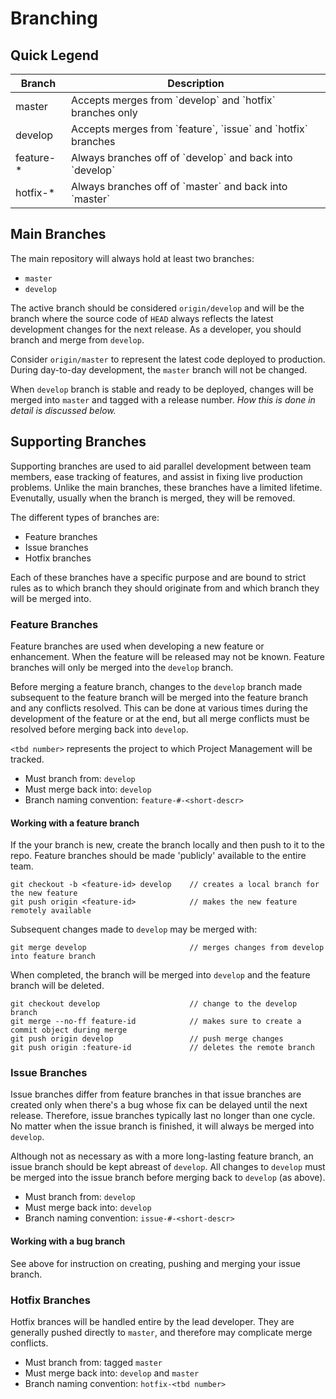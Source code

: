 # Branching

## Quick Legend

<table>
  <thead>
    <tr>
      <th>Branch</th>
      <th>Description</th>
    </tr>
  </thead>
  <tbody>
    <tr>
      <td>master</td>
      <td>Accepts merges from `develop` and `hotfix` branches only</td>
    </tr>
    <tr>
      <td>develop</td>
      <td>Accepts merges from `feature`, `issue` and `hotfix` branches</td>
    </tr>
    <tr>
      <td>feature-*</td>
      <td>Always branches off of `develop` and back into `develop`</td>
    </tr>
    <tr>
      <td>hotfix-*</td>
      <td>Always branches off of `master` and back into `master`</td>
    </tr>
  </tbody>
</table>

## Main Branches

The main repository will always hold at least two branches:

* `master`
* `develop`

The active branch should be considered `origin/develop` and will be the branch where the source code of `HEAD` always reflects the latest development changes for the next release. As a developer, you should branch and merge from `develop`.

Consider `origin/master` to represent the latest code deployed to production. During day-to-day development, the `master` branch will not be changed.

When `develop` branch is stable and ready to be deployed, changes will be merged into `master` and tagged with a release number. *How this is done in detail is discussed below.*

## Supporting Branches

Supporting branches are used to aid parallel development between team members, ease tracking of features, and assist in fixing live production problems. Unlike the main branches, these branches have a limited lifetime. Evenutally, usually when the branch is merged, they will be removed.

The different types of branches are:

* Feature branches
* Issue branches
* Hotfix branches

Each of these branches have a specific purpose and are bound to strict rules as to which branch they should originate from and which branch they will be merged into.

### Feature Branches

Feature branches are used when developing a new feature or enhancement. When the feature will be released may not be known. Feature branches will only be merged into the `develop` branch.

Before merging a feature branch, changes to the `develop` branch made subsequent to the feature branch will be merged into the feature branch and any conflicts resolved. This can be done at various times during the development of the feature or at the end, but all merge conflicts must be resolved before merging back into `develop`.

`<tbd number>` represents the project to which Project Management will be tracked.

* Must branch from: `develop`
* Must merge back into: `develop`
* Branch naming convention: `feature-#-<short-descr>`

#### Working with a feature branch

If the your branch is new, create the branch locally and then push to it to the repo. Feature branches should be made 'publicly' available to the entire team.

```[shell]
git checkout -b <feature-id> develop    // creates a local branch for the new feature
git push origin <feature-id>            // makes the new feature remotely available
```

Subsequent changes made to `develop` may be merged with:

```[shell]
git merge develop                       // merges changes from develop into feature branch
```

When completed, the branch will be merged into `develop` and the feature branch will be deleted.

```[shell]
git checkout develop                    // change to the develop branch  
git merge --no-ff feature-id            // makes sure to create a commit object during merge
git push origin develop                 // push merge changes
git push origin :feature-id             // deletes the remote branch
```

### Issue Branches

Issue branches differ from feature branches in that issue branches are created only when there's a bug whose fix can be delayed until the next release. Therefore, issue branches typically last no longer than one cycle. No matter when the issue branch is finished, it will always be merged into `develop`.

Although not as necessary as with a more long-lasting feature branch, an issue branch should be kept abreast of `develop`. All changes to `develop` must be merged into the issue branch before merging back to `develop` (as above).

* Must branch from: `develop`
* Must merge back into: `develop`
* Branch naming convention: `issue-#-<short-descr>`

#### Working with a bug branch

See above for instruction on creating, pushing and merging your issue branch.

### Hotfix Branches

Hotfix brances will be handled entire by the lead developer. They are generally pushed directly to `master`, and therefore may complicate merge conflicts.

* Must branch from: tagged `master`
* Must merge back into: `develop` and `master`
* Branch naming convention: `hotfix-<tbd number>`
